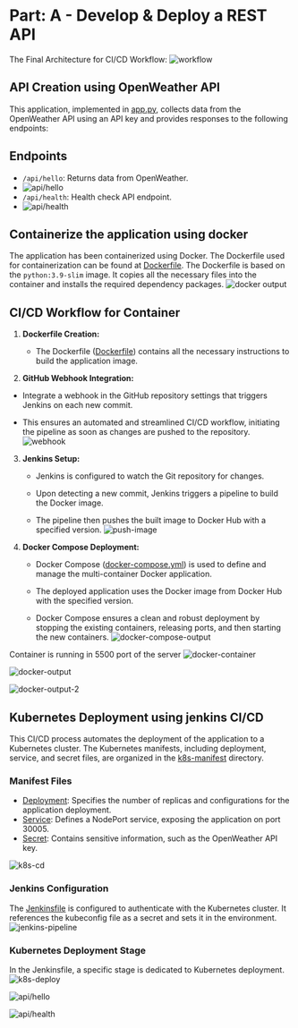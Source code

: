 
# Part: A - Develop & Deploy a REST API

 The Final Architecture for CI/CD Workflow: 
 ![workflow](https://github.com/Zunaied/Devops-task-v1/blob/main/images/ci-cd%20workflow%20diagram.png)

 
## API Creation using OpenWeather API
This application, implemented in [app.py](./app.py), collects data from the OpenWeather API using an API key and provides responses to the following endpoints:
 
## Endpoints
   - `/api/hello`: Returns data from OpenWeather.
   - ![api/hello](https://github.com/Zunaied/Devops-task-v1/blob/main/images/Screenshot%202024-01-21%20171510.png)
   - `/api/health`: Health check API endpoint.
   - ![api/health](https://github.com/Zunaied/Devops-task-v1/blob/main/images/api%20health.png)



## Containerize the application using docker
The application has been containerized using Docker. The Dockerfile used for containerization can be found at [Dockerfile](./Dockerfile). The Dockerfile is based on the `python:3.9-slim` image. It copies all the necessary files into the container and installs the required dependency packages.
![docker output](https://github.com/Zunaied/Devops-task-v1/blob/main/images/docker%20output.png)


## CI/CD Workflow for Container

1. **Dockerfile Creation:**

   - The Dockerfile ([Dockerfile](./Dockerfile)) contains all the necessary instructions to build the application image.
2.  **GitHub Webhook Integration:**

   - Integrate a webhook in the GitHub repository settings that triggers Jenkins on each new commit.

   - This ensures an automated and streamlined CI/CD workflow, initiating the pipeline as soon as changes are pushed to the repository.
   ![webhook](https://github.com/Zunaied/Devops-task-v1/blob/main/images/github%20webhook.png)

3. **Jenkins Setup:**

   - Jenkins is configured to watch the Git repository for changes.

   - Upon detecting a new commit, Jenkins triggers a pipeline to build the Docker image.

   - The pipeline then pushes the built image to Docker Hub with a specified version.
![push-image](https://github.com/Zunaied/Devops-task-v1/blob/main/images/pushing%20image%20to%20docker%20hub.png)


4. **Docker Compose Deployment:**

   - Docker Compose ([docker-compose.yml](./docker-compose.yml)) is used to define and manage the multi-container Docker application.

   - The deployed application uses the Docker image from Docker Hub with the specified version.

   - Docker Compose ensures a clean and robust deployment by stopping the existing containers, releasing ports, and then starting the new containers.
![docker-compose-output](https://github.com/Zunaied/Devops-task-v1/blob/main/images/deploy%20w%20dc.png)

Container is running in 5500 port of the server
![docker-container](https://github.com/Zunaied/Devops-task-v1/blob/main/images/container%20creation.png)

![docker-output](https://github.com/Zunaied/Devops-task-v1/blob/main/images/container%20output.png)

![docker-output-2](https://github.com/Zunaied/Devops-task-v1/blob/main/images/container%20output-2.png)


## Kubernetes Deployment using jenkins CI/CD

This CI/CD process automates the deployment of the application to a Kubernetes cluster. The Kubernetes manifests, including deployment, service, and secret files, are organized in the [k8s-manifest](./k8s-manifest) directory.
### Manifest Files

- [Deployment](./k8s-manifest/deployment): Specifies the number of replicas and configurations for the application deployment.
- [Service](./k8s-manifest/service): Defines a NodePort service, exposing the application on port 30005.
- [Secret](./k8s-manifest/secret): Contains sensitive information, such as the OpenWeather API key.

![k8s-cd](https://github.com/Zunaied/Devops-task-v1/blob/main/images/k8s-cd.png)



### Jenkins Configuration

The [Jenkinsfile](./Jenkinsfile) is configured to authenticate with the Kubernetes cluster. It references the kubeconfig file as a secret and sets it in the environment.
![jenkins-pipeline](https://github.com/Zunaied/Devops-task-v1/blob/main/images/overall%20output.png)

### Kubernetes Deployment Stage

In the Jenkinsfile, a specific stage is dedicated to Kubernetes deployment.
![k8s-deploy](https://github.com/Zunaied/Devops-task-v1/blob/main/images/k8s-deploy.png)

 ![api/hello](https://github.com/Zunaied/Devops-task-v1/blob/main/images/Screenshot%202024-01-21%20171510.png)

![api/health](https://github.com/Zunaied/Devops-task-v1/blob/main/images/api%20health.png)


